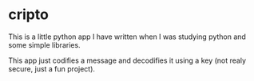 # cripto

This is a little python app I have written when I was studying python and some simple libraries.

This app just codifies a message and decodifies it using a key (not realy secure, just a fun project).
